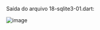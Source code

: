 Saída do arquivo 18-sqlite3-01.dart:


![image](https://github.com/user-attachments/assets/1e44eac2-846e-448f-acae-d5c328bd019e)
